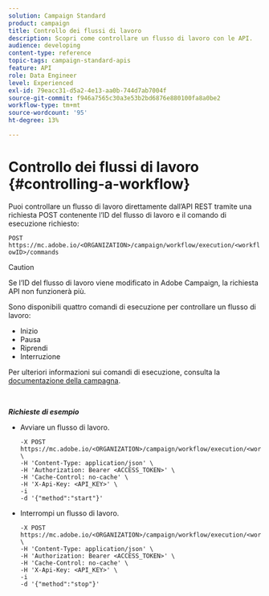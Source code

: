 ```yaml
---
solution: Campaign Standard
product: campaign
title: Controllo dei flussi di lavoro
description: Scopri come controllare un flusso di lavoro con le API.
audience: developing
content-type: reference
topic-tags: campaign-standard-apis
feature: API
role: Data Engineer
level: Experienced
exl-id: 79eacc31-d5a2-4e13-aa0b-744d7ab7004f
source-git-commit: f946a7565c30a3e53b2bd6876e880100fa8a0be2
workflow-type: tm+mt
source-wordcount: '95'
ht-degree: 13%

---
```


# Controllo dei flussi di lavoro {#controlling-a-workflow}

Puoi controllare un flusso di lavoro direttamente dall’API REST tramite una richiesta POST contenente l’ID del flusso di lavoro e il comando di esecuzione richiesto:

`POST https://mc.adobe.io/<ORGANIZATION>/campaign/workflow/execution/<workflowID>/commands`

>[!CAUTION]
>
>Se l’ID del flusso di lavoro viene modificato in Adobe Campaign, la richiesta API non funzionerà più.

Sono disponibili quattro comandi di esecuzione per controllare un flusso di lavoro:

* Inizio
* Pausa
* Riprendi
* Interruzione

Per ulteriori informazioni sui comandi di esecuzione, consulta la [documentazione della campagna](https://experienceleague.adobe.com/docs/campaign-standard/using/managing-processes-and-data/executing-a-workflow/about-workflow-execution.html).

<br/>

***Richieste di esempio***

* Avviare un flusso di lavoro.

   ```
   -X POST https://mc.adobe.io/<ORGANIZATION>/campaign/workflow/execution/<workflowID>/commands \
   -H 'Content-Type: application/json' \
   -H 'Authorization: Bearer <ACCESS_TOKEN>' \
   -H 'Cache-Control: no-cache' \
   -H 'X-Api-Key: <API_KEY>' \
   -i
   -d '{"method":"start"}'
   ```

   <!-- + réponse -->

* Interrompi un flusso di lavoro.

   ```
   -X POST https://mc.adobe.io/<ORGANIZATION>/campaign/workflow/execution/<workflowID>/commands \
   -H 'Content-Type: application/json' \
   -H 'Authorization: Bearer <ACCESS_TOKEN>' \
   -H 'Cache-Control: no-cache' \
   -H 'X-Api-Key: <API_KEY>' \
   -i
   -d '{"method":"stop"}'
   ```

   <!-- + réponse -->
